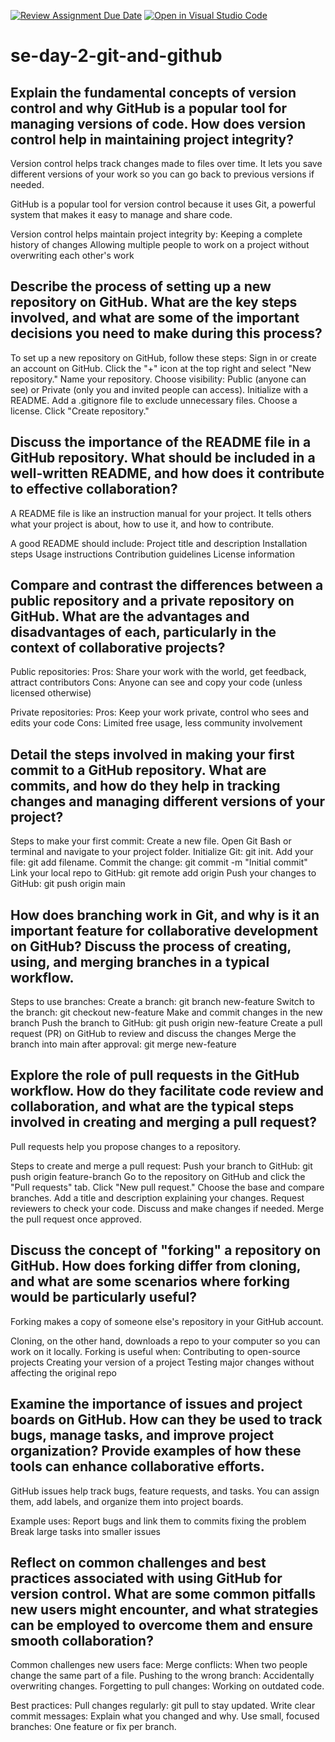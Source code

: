 [![Review Assignment Due Date](https://classroom.github.com/assets/deadline-readme-button-22041afd0340ce965d47ae6ef1cefeee28c7c493a6346c4f15d667ab976d596c.svg)](https://classroom.github.com/a/8wgCKhpZ)
[![Open in Visual Studio Code](https://classroom.github.com/assets/open-in-vscode-2e0aaae1b6195c2367325f4f02e2d04e9abb55f0b24a779b69b11b9e10269abc.svg)](https://classroom.github.com/online_ide?assignment_repo_id=18677022&assignment_repo_type=AssignmentRepo)
# se-day-2-git-and-github
## Explain the fundamental concepts of version control and why GitHub is a popular tool for managing versions of code. How does version control help in maintaining project integrity?
Version control helps track changes made to files over time. It lets you save different versions of your work so you can go back to previous versions if needed. 

GitHub is a popular tool for version control because it uses Git, a powerful system that makes it easy to manage and share code. 

Version control helps maintain project integrity by:
Keeping a complete history of changes
Allowing multiple people to work on a project without overwriting each other's work

## Describe the process of setting up a new repository on GitHub. What are the key steps involved, and what are some of the important decisions you need to make during this process?
To set up a new repository on GitHub, follow these steps:
Sign in or create an account on GitHub.
Click the "+" icon at the top right and select "New repository."
Name your repository.
Choose visibility: Public (anyone can see) or Private (only you and invited people can access).
Initialize with a README.
Add a .gitignore file to exclude unnecessary files.
Choose a license.
Click "Create repository."

## Discuss the importance of the README file in a GitHub repository. What should be included in a well-written README, and how does it contribute to effective collaboration?
A README file is like an instruction manual for your project. It tells others what your project is about, how to use it, and how to contribute.

A good README should include:
Project title and description
Installation steps
Usage instructions
Contribution guidelines
License information

## Compare and contrast the differences between a public repository and a private repository on GitHub. What are the advantages and disadvantages of each, particularly in the context of collaborative projects?
Public repositories:
Pros: Share your work with the world, get feedback, attract contributors
Cons: Anyone can see and copy your code (unless licensed otherwise)

Private repositories:
Pros: Keep your work private, control who sees and edits your code
Cons: Limited free usage, less community involvement

## Detail the steps involved in making your first commit to a GitHub repository. What are commits, and how do they help in tracking changes and managing different versions of your project?
Steps to make your first commit:
Create a new file.
Open Git Bash or terminal and navigate to your project folder.
Initialize Git: git init.
Add your file: git add filename.
Commit the change: git commit -m "Initial commit"
Link your local repo to GitHub: git remote add origin <repo URL>
Push your changes to GitHub: git push origin main

## How does branching work in Git, and why is it an important feature for collaborative development on GitHub? Discuss the process of creating, using, and merging branches in a typical workflow.
Steps to use branches:
Create a branch: git branch new-feature
Switch to the branch: git checkout new-feature
Make and commit changes in the new branch
Push the branch to GitHub: git push origin new-feature
Create a pull request (PR) on GitHub to review and discuss the changes
Merge the branch into main after approval: git merge new-feature

## Explore the role of pull requests in the GitHub workflow. How do they facilitate code review and collaboration, and what are the typical steps involved in creating and merging a pull request?
Pull requests help you propose changes to a repository. 

Steps to create and merge a pull request:
Push your branch to GitHub: git push origin feature-branch
Go to the repository on GitHub and click the "Pull requests" tab.
Click "New pull request."
Choose the base and compare branches.
Add a title and description explaining your changes.
Request reviewers to check your code.
Discuss and make changes if needed.
Merge the pull request once approved.

## Discuss the concept of "forking" a repository on GitHub. How does forking differ from cloning, and what are some scenarios where forking would be particularly useful?
Forking makes a copy of someone else's repository in your GitHub account. 

Cloning, on the other hand, downloads a repo to your computer so you can work on it locally.
Forking is useful when:
Contributing to open-source projects
Creating your version of a project
Testing major changes without affecting the original repo

## Examine the importance of issues and project boards on GitHub. How can they be used to track bugs, manage tasks, and improve project organization? Provide examples of how these tools can enhance collaborative efforts.
GitHub issues help track bugs, feature requests, and tasks. You can assign them, add labels, and organize them into project boards.

Example uses:
Report bugs and link them to commits fixing the problem
Break large tasks into smaller issues

## Reflect on common challenges and best practices associated with using GitHub for version control. What are some common pitfalls new users might encounter, and what strategies can be employed to overcome them and ensure smooth collaboration?
Common challenges new users face:
Merge conflicts: When two people change the same part of a file.
Pushing to the wrong branch: Accidentally overwriting changes.
Forgetting to pull changes: Working on outdated code.

Best practices:
Pull changes regularly: git pull to stay updated.
Write clear commit messages: Explain what you changed and why.
Use small, focused branches: One feature or fix per branch.
